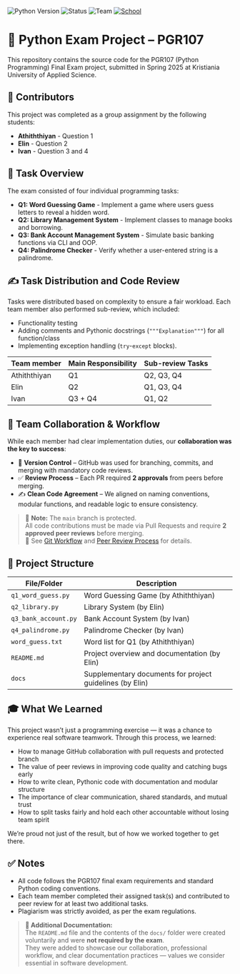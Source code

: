 ![Python Version](https://img.shields.io/badge/python-3.12.7%2B-blue)
![Status](https://img.shields.io/badge/status-complete-brightgreen)
![Team](https://img.shields.io/badge/team-pyPK%20-blue)
[![School](https://img.shields.io/badge/School-Kristiania%20University%20of%20Applied%20Sciences-red)](https://www.kristiania.no/)


# 🐍 Python Exam Project – PGR107


This repository contains the source code for the PGR107 (Python Programming) Final Exam project, submitted in Spring 2025 at Kristiania University of Applied Science.


##  👥 Contributors

This project was completed as a group assignment by the following students:
- **Athiththiyan**  - Question 1
- **Elin**  - Question 2
- **Ivan**  - Question 3 and 4


## 📝 Task Overview

The exam consisted of four individual programming tasks:

- **Q1: Word Guessing Game** - Implement a game where users guess letters to reveal a hidden word.
- **Q2: Library Management System** -  Implement classes to manage books and borrowing.
- **Q3: Bank Account Management System** - Simulate basic banking functions via CLI and OOP.
- **Q4: Palindrome Checker** -  Verify whether a user-entered string is a palindrome.


## ✍️ Task Distribution and Code Review

Tasks were distributed based on complexity to ensure a fair workload. Each team member also performed sub-review, which included:
- Functionality testing
- Adding comments and Pythonic docstrings (`"""Explanation"""`) for all function/class
- Implementing exception handling (`try`-`except` blocks).

| Team member  | Main Responsibility | Sub-review Tasks |
| -------------| ------------------- |------------------| 
| Athiththiyan | Q1                  | Q2, Q3, Q4       |
| Elin         | Q2                  | Q1, Q3, Q4       | 
| Ivan         | Q3 + Q4             | Q1, Q2           | 


## 🤝 Team Collaboration & Workflow

While each member had clear implementation duties, our **collaboration was the key to success**:

- 🔀 **Version Control** – GitHub was used for branching, commits, and merging with mandatory code reviews.
- ✅ **Review Process** – Each PR required **2 approvals** from peers before merging.
- ✍️ **Clean Code Agreement** – We aligned on naming conventions, modular functions, and readable logic to ensure consistency.

> 🚫 **Note:** The `main` branch is protected.  
> All code contributions must be made via Pull Requests and require **2 approved peer reviews** before merging.  
> 📌 See [Git Workflow](docs/GIT_WORKFLOW.md) and [Peer Review Process](docs/PEER_REVIEW_PROCESS.md) for details.


## 📁 Project Structure

| File/Folder           | Description                                                    |
|-----------------------|----------------------------------------------------------------|
| `q1_word_guess.py`    | Word Guessing Game (by Athiththiyan)                           |
| `q2_library.py`       | Library System  (by Elin)                                      |
| `q3_bank_account.py`  | Bank Account System  (by Ivan)                                 |
| `q4_palindrome.py`    | Palindrome Checker   (by Ivan)                                 |
| `word_guess.txt`      | Word list for Q1 (by Athiththiyan)                             |
| `README.md`           | Project overview and documentation (by Elin)                   |
| `docs`                | Supplementary documents for project guidelines (by Elin)        |


## 🎓 What We Learned

This project wasn’t just a programming exercise — it was a chance to experience real software teamwork. Through this process, we learned:

- How to manage GitHub collaboration with pull requests and protected branch
- The value of peer reviews in improving code quality and catching bugs early
- How to write clean, Pythonic code with documentation and modular structure
- The importance of clear communication, shared standards, and mutual trust
- How to split tasks fairly and hold each other accountable without losing team spirit

We’re proud not just of the result, but of how we worked together to get there.


## ✅ Notes

- All code follows the PGR107 final exam requirements and standard Python coding conventions.
- Each team member completed their assigned task(s) and contributed to peer review for at least two additional tasks.
- Plagiarism was strictly avoided, as per the exam regulations.


> **📄 Additional Documentation:**  
> The `README.md` file and the contents of the `docs/` folder were created voluntarily and were **not required by the exam**.  
> They were added to showcase our collaboration, professional workflow, and clear documentation practices — values we consider essential in software development.


